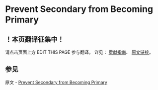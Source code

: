 # Prevent Secondary from Becoming Primary

## ！本页翻译征集中！

请点击页面上方 EDIT THIS PAGE 参与翻译。
详见：
[贡献指南]( https://github.com/JinMuInfo/MongoDB-Manual-zh/blob/master/CONTRIBUTING.md )、
[原文链接](  https://docs.mongodb.com/manual/tutorial/configure-secondary-only-replica-set-member/  )。

## 参见

原文 - [Prevent Secondary from Becoming Primary]( https://docs.mongodb.com/manual/tutorial/configure-secondary-only-replica-set-member/ )

